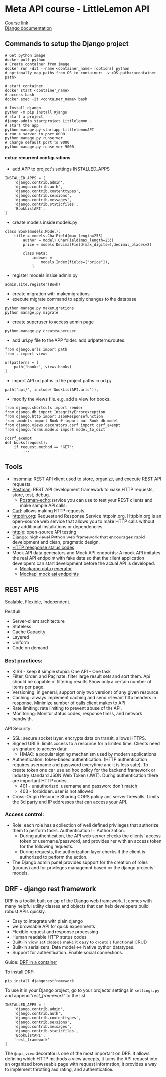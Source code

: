 # Meta API course - LittleLemon API

[Course link](https://www.coursera.org/learn/apis/)  
[Django documentation](https://docs.djangoproject.com/en/5.1/)

## Commands to setup the Django project

```
# Get python image
docker pull python
# Create container from image 
docker run -dit --name <container_name> [options] python
# optionally map paths from OS to container: -v <OS path>:<container path> 

# start container
docker start <container_name>
# access bash
docker exec -it <container_name> bash
```

```
# Install django
python -m pip install Django 
# start a project
django-admin startproject Littlelemon .
# start the app
python manage.py startapp LittlelemonAPI
# run a server in port 8000
python manage.py runserver
# change default port to 9000
python manage.py runserver 9000
```

#### extra: recurrent configurations
- add APP to project's settings INSTALLED_APPS
```
INSTALLED_APPS = [
    'django.contrib.admin',
    'django.contrib.auth',
    'django.contrib.contenttypes',
    'django.contrib.sessions',
    'django.contrib.messages',
    'django.contrib.staticfiles',
    'BookListAPI',
]

```
* create models inside models.py
```
class Book(models.Model):
    title = models.CharField(max_length=255)
        author = models.CharField(max_length=255)
        price = models.DecimalField(max_digits=5,decimal_places=2)

        class Meta:
            indexes = [
                models.Index(fields=["price"]),
            ]
```
* register models inside admin.py
```
admin.site.register(Book)
```
- create migration with makemigrations
- execute migrate command to apply changes to the database
```
python manage.py makemigrations
python manage.py migrate
```
* create superuser to access admin page
```
python manage.py createsuperuser
```
* add url.py file to the APP folder. add urlpatterns/routes.
```
from django.urls import path
from . import views

urlpatterns = [
    path('books', views.books)
]
```
* import API url paths to the project paths in url.py
```
path('api/', include('BookListAPI.urls')),
```
* modify the views file. e.g. add a view for books.
```
from django.shortcuts import render
from django.db import IntegrityErrorexception 
from django.http import JsonResponsefunction 
from .models import Book # import our Book db model
from django.views.decorators.csrf import csrf_exempt
from django.forms.models import model_to_dict

@csrf_exempt
def books(request):
    if request.method == 'GET':
        ···
```


## Tools

* [Insomnia](https://insomnia.rest/): REST API client used to store, organize, and execute REST API requests.
* [Postman](https://www.postman.com/): REST API development framework to make HTTP requests, store, test, debug.
    * [Postman-echo](https://www.postman.com/postman/published-postman-templates/documentation/ae2ja6x/postman-echo?ctx=documentation
    ):service you can use to test your REST clients and make sample API calls. 
* [Curl](https://curl.se/): allows making HTTP requests.
* [httpbin.org](https://httpbin.org/): Request and Response Service httpbin.org. Httpbin.org is an open-source web service that allows you to make HTTP calls without any additional installations or dependencies. 
* [httpie](https://httpie.io/): open-source API testing
* [Django](https://www.djangoproject.com/): high-level Python web framework that encourages rapid development and clean, pragmatic design. 
* [HTTP reesponse status codes](https://developer.mozilla.org/en-US/docs/Web/HTTP/Status)
* Mock API data generators and Mock API endpoints: A mock API imitates the real API endpoint with fake data so that the client application developers can start development before the actual API is developed.
    * [Mockaroo data generator](https://www.mockaroo.com/)
    * [Mockapi mock api endpoints](https://mockapi.io/)


## REST APIS

Scalable, Flexible, Independent.

Restfull:
* Server-client architecture
* Stateless
* Cache Capacity
* Layered
* Uniform
* Code on demand

### Best practices:
* KISS - keep it simple stupid: One API - One task.
* Filter, Order, and Paginate: filter large result sets and sort them. Api should be capable of filtering results.Show only a certain number of items per page.
* Versioning: in general, support only two versions of any given resource.
* Caching: always implement caching and send relevant http headers in response. Minimize number of calls client makes to API.
* Rate limiting: rate limiting to prevent abuse of the API.
* Monitoring: Monitor status codes, response times, and network bandwith.

API Security:
* SSL: secure socket layer. encrypts data on transit, allows HTTPS.
* Signed URLS: limits access to a resource for a limited time. Clients need a signature to access data:
    * HMAC: a popular signing mechanism used by modern applications
* Authentication: token-based authentication. (HTTP authentication requires username and password everytime and it is less safe). To create token one can use ad hoc policy for the backend framework or industry standard JSON Web Token (JWT). During authentication there are important HTTP codes:
    * 401 - unauthorized. username and password don't match
    * 403 - forbidden. user is not allowed
* Cross-Origin Resource Sharing CORS policy and server firewalls. Limits the 3d party and IP addresses that can access your API.

### Access control:
* Role: each role has a collection of well defined privileges that authorize them to perform tasks. Authentication != Authorization.
    * During authentication, the API web server checks the clients' access token or username/password, and provides her with an access token for the following requests.
    * During requests, the authorization layer checks if the client is authorized to perform the action.
* The Django admin panel provides support for the creation of roles (groups) and for privileges managemnt based on the django projects' models.

## DRF - django rest framework

DRF is a toolkit built on top of the Django web framework. It comes with many helpful utility classes and objects that can help developers build robust APIs quickly.  
* Easy to integrate with plain django
* we browsable API for quick experiments
* Flexible request and response processing
* Human readable HTTP status codes
* Built-in view set classes make it easy to create a functional CRUD
* Built-in serializers. Data model <-> Native python datatypes.
* Support for authentication. Enable social connections.

Guide: [DRF in a container](https://pradeepc.hashnode.dev/django-rest-framework-1-dockerize-your-project)

To install DRF:
```
pip install djangorestframework
```
To use it in your Django project, go to your projects' settings in `settings.py` and append *'rest_framework'* to the list.
```
INSTALLED_APPS = [
    'django.contrib.admin',
    'django.contrib.auth',
    'django.contrib.contenttypes',
    'django.contrib.sessions',
    'django.contrib.messages',
    'django.contrib.staticfiles',
    'BookListAPI',
    'rest_framework'
]
```

The `@api_view` decorator is one of the most important on DRF. It allows defining which HTTP methods a view accepts, it turns the API request into an organized browseable page with request information, it provides a way to implement throtling and rating, and authentication.